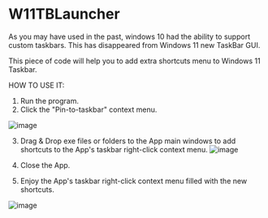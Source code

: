 # W11TBLauncher

As you may have used in the past, windows 10 had the ability to support custom taskbars.
This has disappeared from Windows 11 new TaskBar GUI.

This piece of code will help you to add extra shortcuts menu to Windows 11 Taskbar.

HOW TO USE IT:
1. Run the program.
2. Click the "Pin-to-taskbar" context menu.

![image](https://user-images.githubusercontent.com/22561765/192773639-aacb5c14-377f-42a8-a66b-da7697f82f04.png)

3. Drag & Drop exe files or folders to the App main windows to add shortcuts to the App's taskbar right-click context menu.
![image](https://user-images.githubusercontent.com/22561765/192773891-d528c261-0e59-446f-92ea-9d0fe0bd7522.png)

4. Close the App.
5. Enjoy the App's taskbar right-click context menu filled with the new shortcuts.

![image](https://user-images.githubusercontent.com/22561765/192773370-7a6b8ff3-e734-4ab8-b098-8b1ca1380a0b.png)
